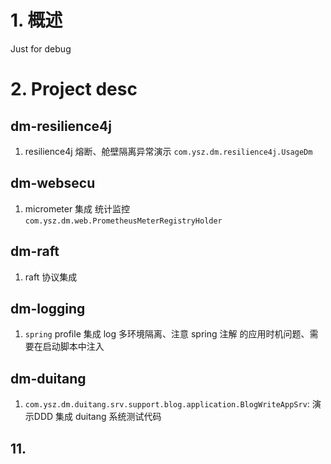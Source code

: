 # 1. 概述

Just for debug

# 2. Project desc

## dm-resilience4j

1. resilience4j 熔断、舱壁隔离异常演示  `com.ysz.dm.resilience4j.UsageDm`

## dm-websecu

1. micrometer 集成 统计监控 `com.ysz.dm.web.PrometheusMeterRegistryHolder`


## dm-raft

1. raft 协议集成


## dm-logging

1. `spring` profile 集成 log 多环境隔离、注意 spring 注解 的应用时机问题、需要在启动脚本中注入


## dm-duitang

1. `com.ysz.dm.duitang.srv.support.blog.application.BlogWriteAppSrv`: 演示DDD 集成 duitang 系统测试代码


## 11.
